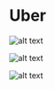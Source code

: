 # Uber
![alt text](https://drive.google.com/open?id=1LTwiqVOmiOyZzUw2kUkz9FFrhcsv1MPu)

![alt text](https://drive.google.com/open?id=1xqEXUMGX1NlU_f6-CJXkeUKnw1K8h3N_)

![alt text](https://drive.google.com/open?id=1z0GoVxuQ8QdLE1jNNiVl0FbuzHzcNJoR)
